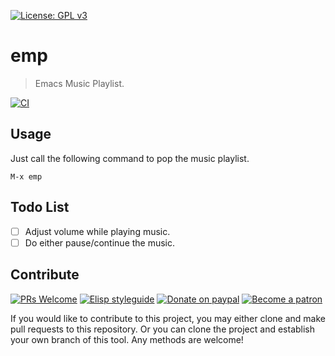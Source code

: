 [![License: GPL v3](https://img.shields.io/badge/License-GPL%20v3-blue.svg)](https://www.gnu.org/licenses/gpl-3.0)

# emp
> Emacs Music Playlist.

[![CI](https://github.com/jcs-elpa/emp/actions/workflows/test.yml/badge.svg)](https://github.com/jcs-elpa/emp/actions/workflows/test.yml)

## Usage

Just call the following command to pop the music playlist.

```
M-x emp
```

## Todo List

- [ ] Adjust volume while playing music.
- [ ] Do either pause/continue the music.

## Contribute

[![PRs Welcome](https://img.shields.io/badge/PRs-welcome-brightgreen.svg)](http://makeapullrequest.com)
[![Elisp styleguide](https://img.shields.io/badge/elisp-style%20guide-purple)](https://github.com/bbatsov/emacs-lisp-style-guide)
[![Donate on paypal](https://img.shields.io/badge/paypal-donate-1?logo=paypal&color=blue)](https://www.paypal.me/jcs090218)
[![Become a patron](https://img.shields.io/badge/patreon-become%20a%20patron-orange.svg?logo=patreon)](https://www.patreon.com/jcs090218)

If you would like to contribute to this project, you may either 
clone and make pull requests to this repository. Or you can 
clone the project and establish your own branch of this tool. 
Any methods are welcome!
